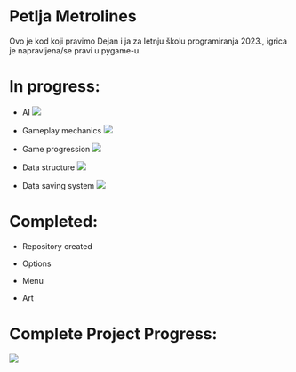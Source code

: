 # Petlja Metrolines

Ovo je kod koji pravimo Dejan i ja za letnju školu programiranja 2023., igrica je napravljena/se pravi u pygame-u.


# In progress:

* AI
![](https://geps.dev/progress/0)

* Gameplay mechanics
![](https://geps.dev/progress/40)

* Game progression
![](https://geps.dev/progress/0)

* Data structure
![](https://geps.dev/progress/30)

* Data saving system
![](https://geps.dev/progress/0)

# Completed:

* Repository created

* Options

* Menu

* Art

# Complete Project Progress:

![](https://geps.dev/progress/52)

